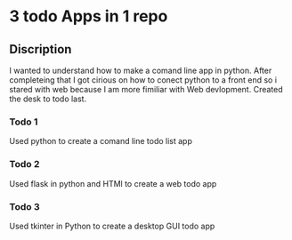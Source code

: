 # 3 todo Apps in 1 repo
## Discription 
  I wanted to understand how to make a comand line app in python. After completeing that I got cirious on how to conect python to a front end so i stared with web because I am more fimiliar with Web devlopment. Created the desk to todo last.
  
### Todo 1
  Used python to create a comand line todo list app

### Todo 2
  Used flask in python and HTMl to create a web todo app

### Todo 3
  Used tkinter in Python to create a desktop GUI todo app
